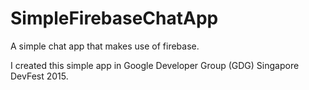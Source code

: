 # SimpleFirebaseChatApp
A simple chat app that makes use of firebase.

I created this simple app in Google Developer Group (GDG) Singapore DevFest 2015.
